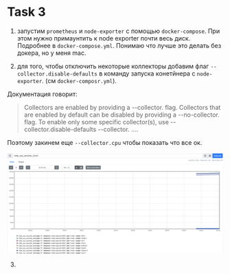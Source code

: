 # Task 3

1. запустим  `prometheus` и `node-exporter` с помощью `docker-compose`. При этом нужно примаунтить к node exporter почти весь диск. Подробнее в `docker-compose.yml`. Понимаю что лучше это делать без докера, но у меня mac.

2. для того, чтобы отключить некоторые коллекторы добавим флаг `--collector.disable-defaults` в команду запуска конетйнера с `node-exporter`. (см `docker-composr.yml`).

Документация говорит:
> Collectors are enabled by providing a --collector.<name> flag. Collectors that are enabled by default can be disabled by providing a --no-collector.<name> flag. To enable only some specific collector(s), use --collector.disable-defaults --collector.<name> ....

Поэтому закинем еще `--collector.cpu` чтобы показать что все ок. 

![](/task3/assets/node_prom.png)

3. 